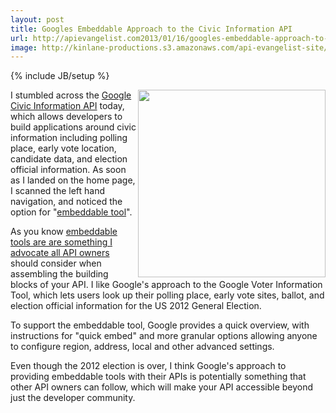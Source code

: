 ```yaml
---
layout: post
title: Googles Embeddable Approach to the Civic Information API
url: http://apievangelist.com2013/01/16/googles-embeddable-approach-to-the-civic-information-api/
image: http://kinlane-productions.s3.amazonaws.com/api-evangelist-site/blog/Google-Voter-Information-Widget.png
---
```

{% include JB/setup %}
<p>
     <img src="https://s3.amazonaws.com/kinlane-productions/google/Google-Voter-Information-Widget.png"  width="300" align="right" />
</p>
<p>
     I stumbled across the <a href="https://developers.google.com/civic-information/">Google Civic Information API</a> today, which allows developers to build applications around civic information including polling place, early vote location, candidate data, and election official information. As soon as I landed on the home page, I scanned the left hand navigation, and noticed the option for "<a href="https://developers.google.com/civic-information/docs/embed">embeddable tool</a>".
</p>
<p>
     As you know <a href="http://apievangelist.com/blog/tag.php?Search_Tag=Embeddable">embeddable tools are are something I advocate all API owners</a> should consider when assembling the building blocks of your API. I like Google's approach to the Google Voter Information Tool, which lets users look up their polling place, early vote sites, ballot, and election official information for the US 2012 General Election.
</p>
<p>
     To support the embeddable tool, Google provides a quick overview, with instructions for "quick embed" and more granular options allowing anyone to configure region, address, local and other advanced settings.
</p>
<p>
     Even though the 2012 election is over, I think Google's approach to providing embeddable tools with their APIs is potentially something that other API owners can follow, which will make your API accessible beyond just the developer community.
</p>
